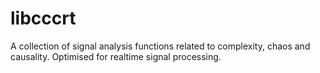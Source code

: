 # libcccrt
A collection of signal analysis functions related to complexity, chaos and causality. Optimised for realtime signal processing. 

